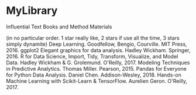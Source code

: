 # MyLibrary
Influential Text Books and Method Materials
<view in raw mode for list>

(in no particular order. 1 star really like, 2 stars if use all the time, 3 stars simply dynamite)
Deep Learning. Goodfellow, Bengio, Courville. MIT Press, 2016.
ggplot2 Elegant graphics for data analysis. Hadley Wickham. Springer, 2016.
R for Data Science, Import, Tidy, Transform, Visualize, and Model Data. Hadley Wickham & G. Grolemund. O'Reilly, 2017.
Modeling Techniques in Predictive Analytics. Thomas Miller. Pearson, 2015.
Pandas for Everyone for Python Data Analysis. Daniel Chen. Addison-Wesley, 2018.
Hands-on Machine Learning with Scikit-Learn & TensorFlow. Aurelien Geron. O'Reilly, 2017.

